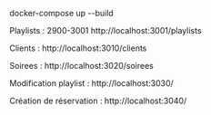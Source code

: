 docker-compose up --build

Playlists : 2900-3001
http://localhost:3001/playlists

Clients :
http://localhost:3010/clients

Soirees :
http://localhost:3020/soirees

Modification playlist :
http://localhost:3030/

Création de réservation :
http://localhost:3040/
